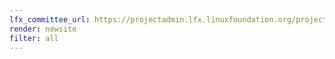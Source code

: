 ```yaml
---
lfx_committee_url: https://projectadmin.lfx.linuxfoundation.org/project/a094100001Cb6HaAAJ/collaboration/committees/4e34011c-89a5-4643-bb4b-a644cd70bc1d
render: newsite
filter: all
---
```

